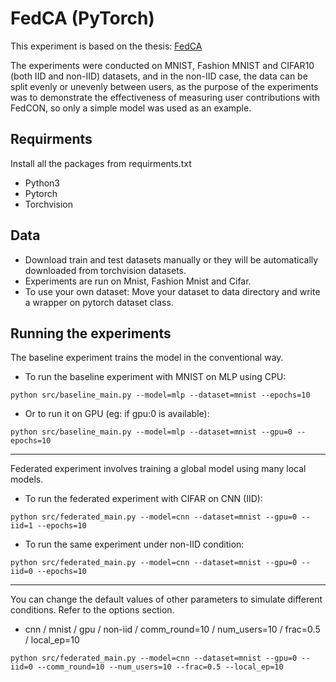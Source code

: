 # FedCA (PyTorch)

This experiment is based on the thesis: [FedCA]()

The experiments were conducted on MNIST, Fashion MNIST and CIFAR10 (both IID and non-IID) datasets, 
and in the non-IID case, the data can be split evenly or unevenly between users, 
as the purpose of the experiments was to demonstrate the effectiveness of measuring user contributions with FedCON, 
so only a simple model was used as an example.


## Requirments
Install all the packages from requirments.txt
* Python3
* Pytorch
* Torchvision

## Data
* Download train and test datasets manually or they will be automatically downloaded from torchvision datasets.
* Experiments are run on Mnist, Fashion Mnist and Cifar.
* To use your own dataset: Move your dataset to data directory and write a wrapper on pytorch dataset class.

## Running the experiments
The baseline experiment trains the model in the conventional way.

* To run the baseline experiment with MNIST on MLP using CPU:
```
python src/baseline_main.py --model=mlp --dataset=mnist --epochs=10
```
* Or to run it on GPU (eg: if gpu:0 is available):
```
python src/baseline_main.py --model=mlp --dataset=mnist --gpu=0 --epochs=10
```

-----

Federated experiment involves training a global model using many local models.

* To run the federated experiment with CIFAR on CNN (IID):
```
python src/federated_main.py --model=cnn --dataset=mnist --gpu=0 --iid=1 --epochs=10
```
* To run the same experiment under non-IID condition:
```
python src/federated_main.py --model=cnn --dataset=mnist --gpu=0 --iid=0 --epochs=10
```
-----

You can change the default values of other parameters to simulate different conditions. Refer to the options section.

* cnn / mnist / gpu / non-iid / comm_round=10 / num_users=10 / frac=0.5 / local_ep=10
```
python src/federated_main.py --model=cnn --dataset=mnist --gpu=0 --iid=0 --comm_round=10 --num_users=10 --frac=0.5 --local_ep=10
```
